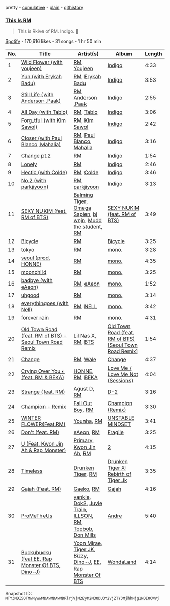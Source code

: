 pretty - [cumulative](/playlists/cumulative/37i9dQZF1DXa3GFRsPDpwq.md) - [plain](/playlists/plain/37i9dQZF1DXa3GFRsPDpwq) - [githistory](https://github.githistory.xyz/mackorone/spotify-playlist-archive/blob/main/playlists/plain/37i9dQZF1DXa3GFRsPDpwq)

### [This Is RM](https://open.spotify.com/playlist/37i9dQZF1DXa3GFRsPDpwq)

> This is Rkive of RM\. Indigo\. 💜

[Spotify](https://open.spotify.com/user/spotify) - 170,616 likes - 31 songs - 1 hr 50 min

| No. | Title | Artist(s) | Album | Length |
|---|---|---|---|---|
| 1 | [Wild Flower \(with youjeen\)](https://open.spotify.com/track/1AZjCZSGEjlxUufFQwSszF) | [RM](https://open.spotify.com/artist/2auC28zjQyVTsiZKNgPRGs), [Youjeen](https://open.spotify.com/artist/4wVcCedmr7FHtUlFnIeJIG) | [Indigo](https://open.spotify.com/album/2wGinO7YWLHN2sULIr4a7v) | 4:33 |
| 2 | [Yun \(with Erykah Badu\)](https://open.spotify.com/track/3F3PuqGinS2T1ePmjUTw9t) | [RM](https://open.spotify.com/artist/2auC28zjQyVTsiZKNgPRGs), [Erykah Badu](https://open.spotify.com/artist/7IfculRW2WXyzNQ8djX8WX) | [Indigo](https://open.spotify.com/album/2wGinO7YWLHN2sULIr4a7v) | 3:53 |
| 3 | [Still Life \(with Anderson .Paak\)](https://open.spotify.com/track/3p4N6mBFv42M8dI8SUoPre) | [RM](https://open.spotify.com/artist/2auC28zjQyVTsiZKNgPRGs), [Anderson .Paak](https://open.spotify.com/artist/3jK9MiCrA42lLAdMGUZpwa) | [Indigo](https://open.spotify.com/album/2wGinO7YWLHN2sULIr4a7v) | 2:55 |
| 4 | [All Day \(with Tablo\)](https://open.spotify.com/track/3PgnXyzWXrEoE0oQdLMF3M) | [RM](https://open.spotify.com/artist/2auC28zjQyVTsiZKNgPRGs), [Tablo](https://open.spotify.com/artist/3NdOtTPPaXrCyC7Lpmzyhv) | [Indigo](https://open.spotify.com/album/2wGinO7YWLHN2sULIr4a7v) | 3:06 |
| 5 | [Forg\_tful \(with Kim Sawol\)](https://open.spotify.com/track/1mrS1j5cwaffpXsthTb2Qx) | [RM](https://open.spotify.com/artist/2auC28zjQyVTsiZKNgPRGs), [Kim Sawol](https://open.spotify.com/artist/08J6v4qHZz06ua0qAicWmE) | [Indigo](https://open.spotify.com/album/2wGinO7YWLHN2sULIr4a7v) | 2:42 |
| 6 | [Closer \(with Paul Blanco, Mahalia\)](https://open.spotify.com/track/0Cuwd86fyu0lPVokzTp8Hu) | [RM](https://open.spotify.com/artist/2auC28zjQyVTsiZKNgPRGs), [Paul Blanco](https://open.spotify.com/artist/2fiGm496AG7ePURQiSSJIw), [Mahalia](https://open.spotify.com/artist/16rCzZOMQX7P8Kmn5YKexI) | [Indigo](https://open.spotify.com/album/2wGinO7YWLHN2sULIr4a7v) | 3:16 |
| 7 | [Change pt.2](https://open.spotify.com/track/2hMvhh9FiCB6njOYR7tkT8) | [RM](https://open.spotify.com/artist/2auC28zjQyVTsiZKNgPRGs) | [Indigo](https://open.spotify.com/album/2wGinO7YWLHN2sULIr4a7v) | 1:54 |
| 8 | [Lonely](https://open.spotify.com/track/49iPCmLYg3SS8r2MXcbR1N) | [RM](https://open.spotify.com/artist/2auC28zjQyVTsiZKNgPRGs) | [Indigo](https://open.spotify.com/album/2wGinO7YWLHN2sULIr4a7v) | 2:46 |
| 9 | [Hectic \(with Colde\)](https://open.spotify.com/track/3ZCuqvHYhjDlliRH9oCs77) | [RM](https://open.spotify.com/artist/2auC28zjQyVTsiZKNgPRGs), [Colde](https://open.spotify.com/artist/3VQDqjQ4wJyw8PzpGdlZpB) | [Indigo](https://open.spotify.com/album/2wGinO7YWLHN2sULIr4a7v) | 3:46 |
| 10 | [No.2 \(with parkjiyoon\)](https://open.spotify.com/track/2sXaFMTkBHYrEgfGJ2y27a) | [RM](https://open.spotify.com/artist/2auC28zjQyVTsiZKNgPRGs), [parkjiyoon](https://open.spotify.com/artist/2NVYd7nCno3gh2Bz9pWtfi) | [Indigo](https://open.spotify.com/album/2wGinO7YWLHN2sULIr4a7v) | 3:13 |
| 11 | [SEXY NUKIM \(feat\. RM of BTS\)](https://open.spotify.com/track/1XkMxUilV0E3ChDERZJUEq) | [Balming Tiger](https://open.spotify.com/artist/6vbKIm1WsvhMMDpthYONc1), [Omega Sapien](https://open.spotify.com/artist/46KQM3HJyONaKRTbcfNPlU), [bj wnjn](https://open.spotify.com/artist/4E4TZnDHlrhclSJgeund1d), [Mudd the student](https://open.spotify.com/artist/4xHlg3Tcv7TZZzFq0aW2hQ), [RM](https://open.spotify.com/artist/2auC28zjQyVTsiZKNgPRGs) | [SEXY NUKIM \(feat\. RM of BTS\)](https://open.spotify.com/album/7osIz9TFdxYQAm4fgakanT) | 3:49 |
| 12 | [Bicycle](https://open.spotify.com/track/5zvLKLuTQvN8BzdQtOSBd3) | [RM](https://open.spotify.com/artist/2auC28zjQyVTsiZKNgPRGs) | [Bicycle](https://open.spotify.com/album/2h9WH7UD0s15x8Ho5OCs8h) | 3:25 |
| 13 | [tokyo](https://open.spotify.com/track/2YCTRzLwXgiNvbod8xuCHl) | [RM](https://open.spotify.com/artist/2auC28zjQyVTsiZKNgPRGs) | [mono.](https://open.spotify.com/album/1vsTrL1h2bRHP1kUPvlIyb) | 3:28 |
| 14 | [seoul \(prod\. HONNE\)](https://open.spotify.com/track/1sKsYTGy8XfHjCYqcudqG5) | [RM](https://open.spotify.com/artist/2auC28zjQyVTsiZKNgPRGs) | [mono.](https://open.spotify.com/album/1vsTrL1h2bRHP1kUPvlIyb) | 4:35 |
| 15 | [moonchild](https://open.spotify.com/track/6BnciRM9jyEP9cEjvoN5eI) | [RM](https://open.spotify.com/artist/2auC28zjQyVTsiZKNgPRGs) | [mono.](https://open.spotify.com/album/1vsTrL1h2bRHP1kUPvlIyb) | 3:25 |
| 16 | [badbye \(with eAeon\)](https://open.spotify.com/track/6CYJojwhuUyTTL5G6AsDHf) | [RM](https://open.spotify.com/artist/2auC28zjQyVTsiZKNgPRGs), [eAeon](https://open.spotify.com/artist/3ZSbXArE6mxOleJnsumK4u) | [mono.](https://open.spotify.com/album/1vsTrL1h2bRHP1kUPvlIyb) | 1:52 |
| 17 | [uhgood](https://open.spotify.com/track/5u9Pr2CujzeWFZJPALBPqQ) | [RM](https://open.spotify.com/artist/2auC28zjQyVTsiZKNgPRGs) | [mono.](https://open.spotify.com/album/1vsTrL1h2bRHP1kUPvlIyb) | 3:14 |
| 18 | [everythingoes \(with Nell\)](https://open.spotify.com/track/0ZUtat3yQpzMRMJ9Qmz5k0) | [RM](https://open.spotify.com/artist/2auC28zjQyVTsiZKNgPRGs), [NELL](https://open.spotify.com/artist/5WY88tCMFA6J6vqSN3MmDZ) | [mono.](https://open.spotify.com/album/1vsTrL1h2bRHP1kUPvlIyb) | 3:42 |
| 19 | [forever rain](https://open.spotify.com/track/42DD4cLqkprJPih3YxXkAO) | [RM](https://open.spotify.com/artist/2auC28zjQyVTsiZKNgPRGs) | [mono.](https://open.spotify.com/album/1vsTrL1h2bRHP1kUPvlIyb) | 4:31 |
| 20 | [Old Town Road \(feat\. RM of BTS\) \- Seoul Town Road Remix](https://open.spotify.com/track/6woeVu3fVMflqen1t4N6pg) | [Lil Nas X](https://open.spotify.com/artist/7jVv8c5Fj3E9VhNjxT4snq), [RM](https://open.spotify.com/artist/2auC28zjQyVTsiZKNgPRGs), [BTS](https://open.spotify.com/artist/3Nrfpe0tUJi4K4DXYWgMUX) | [Old Town Road \(feat\. RM of BTS\) \[Seoul Town Road Remix\]](https://open.spotify.com/album/7CQho9XJ69KLTUdM9vUZyW) | 1:54 |
| 21 | [Change](https://open.spotify.com/track/4L3HQD7tbXCPpO9Ps7rgdm) | [RM](https://open.spotify.com/artist/2auC28zjQyVTsiZKNgPRGs), [Wale](https://open.spotify.com/artist/67nwj3Y5sZQLl72VNUHEYE) | [Change](https://open.spotify.com/album/1XNlRfQuMTW3IF0z0dUZgq) | 4:37 |
| 22 | [Crying Over You ◐ \(feat\. RM & BEKA\)](https://open.spotify.com/track/7AyaV1Ga66yguStIr20zsO) | [HONNE](https://open.spotify.com/artist/0Vw76uk7P8yVtTClWyOhac), [RM](https://open.spotify.com/artist/2auC28zjQyVTsiZKNgPRGs), [BEKA](https://open.spotify.com/artist/1ClmHgLorY9RUCIvsTdT7A) | [Love Me / Love Me Not \(Sessions\)](https://open.spotify.com/album/74nLAOXgk7p5ujlR5RYZ03) | 4:04 |
| 23 | [Strange \(feat\. RM\)](https://open.spotify.com/track/6x2arhzc99oGlqM82V0mnd) | [Agust D](https://open.spotify.com/artist/5RmQ8k4l3HZ8JoPb4mNsML), [RM](https://open.spotify.com/artist/2auC28zjQyVTsiZKNgPRGs) | [D\-2](https://open.spotify.com/album/1Pp8t7yn2E3rz3R7ZqPn1O) | 3:16 |
| 24 | [Champion \- Remix](https://open.spotify.com/track/6PurllVXXGL1s6UkLtzMVF) | [Fall Out Boy](https://open.spotify.com/artist/4UXqAaa6dQYAk18Lv7PEgX), [RM](https://open.spotify.com/artist/2auC28zjQyVTsiZKNgPRGs) | [Champion \(Remix\)](https://open.spotify.com/album/1VD9g6kl7AYtKRw36VoJed) | 3:30 |
| 25 | [WINTER FLOWER\(Feat.RM\)](https://open.spotify.com/track/4Eefey3uN90Abhbr47zKmC) | [Younha](https://open.spotify.com/artist/6GwM5CHqhWXzG3l5kzRSAS), [RM](https://open.spotify.com/artist/2auC28zjQyVTsiZKNgPRGs) | [UNSTABLE MINDSET](https://open.spotify.com/album/7tY3mqjeJaMr6RFJYnjI2s) | 3:41 |
| 26 | [Don't \(feat\. RM\)](https://open.spotify.com/track/6KE3Fs6LMzi4hJI3eFqyLC) | [eAeon](https://open.spotify.com/artist/3ZSbXArE6mxOleJnsumK4u), [RM](https://open.spotify.com/artist/2auC28zjQyVTsiZKNgPRGs) | [Fragile](https://open.spotify.com/album/58QwKbqqxvic4OsBubpZ6h) | 3:25 |
| 27 | [U \(Feat\. Kwon Jin Ah & Rap Monster\)](https://open.spotify.com/track/5LlgJFQLF4uXmt1nCtdyTJ) | [Primary](https://open.spotify.com/artist/4QDcs3XrA8uHUZ7Xt9Ytep), [Kwon Jin Ah](https://open.spotify.com/artist/0kRAVpQhUUArA8UnYwEdeZ), [RM](https://open.spotify.com/artist/2auC28zjQyVTsiZKNgPRGs) | [2](https://open.spotify.com/album/1H59BSWW8dygtTZv51DmbA) | 4:15 |
| 28 | [Timeless](https://open.spotify.com/track/3wRn6i5bOJPAUg9trFSRCN) | [Drunken Tiger](https://open.spotify.com/artist/1kcYSWblYWOOMVOPNgbMYI), [RM](https://open.spotify.com/artist/2auC28zjQyVTsiZKNgPRGs) | [Drunken Tiger X: Rebirth of Tiger Jk](https://open.spotify.com/album/0dSDs3V1AH4jANHJueedGV) | 3:35 |
| 29 | [Gajah \(Feat\. RM\)](https://open.spotify.com/track/6KboccKS3L0feiVQST88Ag) | [Gaeko](https://open.spotify.com/artist/0tkHE1pQ5ZCgQb8WZ0ba79), [RM](https://open.spotify.com/artist/2auC28zjQyVTsiZKNgPRGs) | [Gajah](https://open.spotify.com/album/69SDWudpzV0za05JJgU0PJ) | 4:16 |
| 30 | [ProMeTheUs](https://open.spotify.com/track/4FC4LApeNhUUhhlar4AK5r) | [yankie](https://open.spotify.com/artist/6a8KtGpAv3NHL713mcH08a), [Dok2](https://open.spotify.com/artist/0rW6fVd3yuW2CF2sLYWQtE), [Juvie Train](https://open.spotify.com/artist/2CEVA02kVlfCD2ASpvadw4), [ILLSON](https://open.spotify.com/artist/1o3mKG33qvuXI2s3HXTkYd), [RM](https://open.spotify.com/artist/2auC28zjQyVTsiZKNgPRGs), [Topbob](https://open.spotify.com/artist/3g3dSdILSVIAoi9fdWkLIz), [Don Mills](https://open.spotify.com/artist/6bIsFWNkjQvSm5P4rqlxKn) | [Andre](https://open.spotify.com/album/3c8EwsM7c6Ek2JPrf2b1VV) | 5:40 |
| 31 | [Buckubucku \(feat.EE, Rap Monster Of BTS, Dino\-J\)](https://open.spotify.com/track/4e3DIkvwzyWu3ZpZFZJb5o) | [Yoon Mirae](https://open.spotify.com/artist/1Do4bSzfUl0KWL9r1fITu0), [Tiger JK](https://open.spotify.com/artist/11S00dFcvNvJahis8MTGMD), [Bizzy](https://open.spotify.com/artist/4w7y9BkDnf9hhjzQH6Br41), [Dino\-J](https://open.spotify.com/artist/7EZqgfXkH28R2lDju3Shk5), [EE](https://open.spotify.com/artist/4CzDpmJ3sq9cUDMX0p1g3E), [Rap Monster Of BTS](https://open.spotify.com/artist/3WZx1tUs9T3w2ovq2GjgGu) | [WondaLand](https://open.spotify.com/album/58CvWtN9NU9MS80uPB026O) | 4:14 |

Snapshot ID: `MTY3MDI5OTMwNywwMDAwMDAwMDRlYjVjM2EyM2M3ODU3Y2VjZTY3MjhhNjg1NDI0OWVj`
